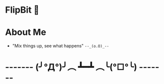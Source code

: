 # FlipBit 👻

# About Me
* "Mix things up, see what happens" `--_(o.O)_--`

# ------- (╯°Д°)╯︵ ┻━┻ ︵╰(°□°╰) -------






